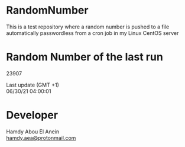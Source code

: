 # RandomNumber    
This is a test repository where a random number is pushed to a file automatically passwordless from a cron job in my Linux CentOS server    
# Random Number of the last run   
23907
      
Last update (GMT +1)    
06/30/21 04:00:01
# Developer    
Hamdy Abou El Anein   
hamdy.aea@protonmail.com
